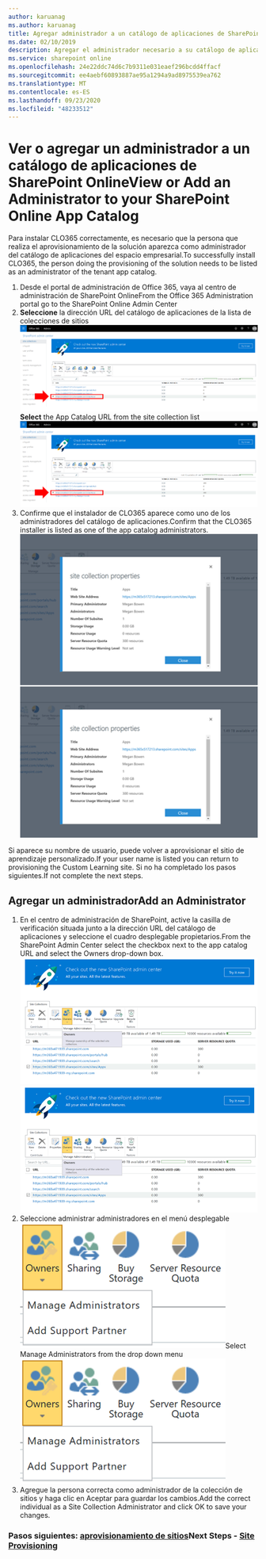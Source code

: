 ```yaml
---
author: karuanag
ms.author: karuanag
title: Agregar administrador a un catálogo de aplicaciones de SharePoint Online
ms.date: 02/10/2019
description: Agregar el administrador necesario a su catálogo de aplicaciones
ms.service: sharepoint online
ms.openlocfilehash: 24e22ddc74d6c7b9311e031eaef296bcdd4ffacf
ms.sourcegitcommit: ee4aebf60893887ae95a1294a9ad8975539ea762
ms.translationtype: MT
ms.contentlocale: es-ES
ms.lasthandoff: 09/23/2020
ms.locfileid: "48233512"
---
```

# <a name="view-or-add-an-administrator-to-your-sharepoint-online-app-catalog"></a><span data-ttu-id="06a6e-103">Ver o agregar un administrador a un catálogo de aplicaciones de SharePoint Online</span><span class="sxs-lookup"><span data-stu-id="06a6e-103">View or Add an Administrator to your SharePoint Online App Catalog</span></span>

<span data-ttu-id="06a6e-104">Para instalar CLO365 correctamente, es necesario que la persona que realiza el aprovisionamiento de la solución aparezca como administrador del catálogo de aplicaciones del espacio empresarial.</span><span class="sxs-lookup"><span data-stu-id="06a6e-104">To successfully install CLO365, the person doing the provisioning of the solution needs to be listed as an administrator of the tenant app catalog.</span></span>

1. <span data-ttu-id="06a6e-105">Desde el portal de administración de Office 365, vaya al centro de administración de SharePoint Online</span><span class="sxs-lookup"><span data-stu-id="06a6e-105">From the Office 365 Administration portal go to the SharePoint Online Admin Center</span></span>
1. <span data-ttu-id="06a6e-106">**Seleccione** la dirección URL del catálogo de aplicaciones de la lista de colecciones de sitios ![appadmin_url.png](media/appadmin_url.png)</span><span class="sxs-lookup"><span data-stu-id="06a6e-106">**Select** the App Catalog URL from the site collection list ![appadmin_url.png](media/appadmin_url.png)</span></span>
1. <span data-ttu-id="06a6e-107">Confirme que el instalador de CLO365 aparece como uno de los administradores del catálogo de aplicaciones.</span><span class="sxs-lookup"><span data-stu-id="06a6e-107">Confirm that the CLO365 installer is listed as one of the app catalog administrators.</span></span>
<span data-ttu-id="06a6e-108">![appadmin_dialog.png](media/appadmin_dialog.png)</span><span class="sxs-lookup"><span data-stu-id="06a6e-108">![appadmin_dialog.png](media/appadmin_dialog.png)</span></span>

<span data-ttu-id="06a6e-109">Si aparece su nombre de usuario, puede volver a aprovisionar el sitio de aprendizaje personalizado.</span><span class="sxs-lookup"><span data-stu-id="06a6e-109">If your user name is listed you can return to provisioning the Custom Learning site.</span></span>  <span data-ttu-id="06a6e-110">Si no ha completado los pasos siguientes.</span><span class="sxs-lookup"><span data-stu-id="06a6e-110">If not complete the next steps.</span></span> 

## <a name="add-an-administrator"></a><span data-ttu-id="06a6e-111">Agregar un administrador</span><span class="sxs-lookup"><span data-stu-id="06a6e-111">Add an Administrator</span></span>

1. <span data-ttu-id="06a6e-112">En el centro de administración de SharePoint, active la casilla de verificación situada junto a la dirección URL del catálogo de aplicaciones y seleccione el cuadro desplegable propietarios.</span><span class="sxs-lookup"><span data-stu-id="06a6e-112">From the SharePoint Admin Center select the checkbox next to the app catalog URL and select the Owners drop-down box.</span></span>
<span data-ttu-id="06a6e-113">![appadmin_owner.png](media/appadmin_owner.png)</span><span class="sxs-lookup"><span data-stu-id="06a6e-113">![appadmin_owner.png](media/appadmin_owner.png)</span></span>
1. <span data-ttu-id="06a6e-114">Seleccione administrar administradores en el menú desplegable ![appadmin_owner.png](media/appadmin_manage.png)</span><span class="sxs-lookup"><span data-stu-id="06a6e-114">Select Manage Administrators from the drop down menu ![appadmin_owner.png](media/appadmin_manage.png)</span></span>
1. <span data-ttu-id="06a6e-115">Agregue la persona correcta como administrador de la colección de sitios y haga clic en Aceptar para guardar los cambios.</span><span class="sxs-lookup"><span data-stu-id="06a6e-115">Add the correct individual as a Site Collection Administrator and click OK to save your changes.</span></span>

### <a name="next-steps---site-provisioning"></a><span data-ttu-id="06a6e-116">Pasos siguientes: [aprovisionamiento de sitios](installsitepackage.md)</span><span class="sxs-lookup"><span data-stu-id="06a6e-116">Next Steps - [Site Provisioning](installsitepackage.md)</span></span>
